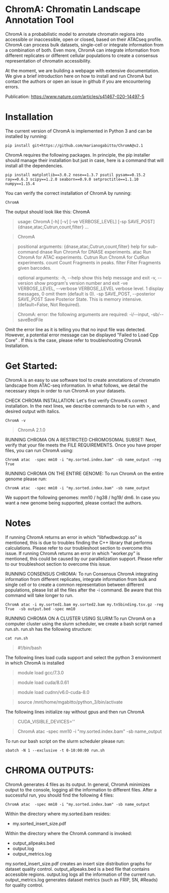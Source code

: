 # ChromA: Chromatin Landscape Annotation Tool

ChromA is a probabilistic model to annotate chromatin regions into accessible or inaccessible, open or closed, based on their ATACseq profile. ChromA can process bulk datasets, single-cell or integrate information from a combination of both. Even more, ChromA can integrate information from different replicates or different cellular populations to create a consensus representation of chromatin accessibility.

At the moment, we are building a webpage with extensive documentation. We give a brief introduction here on how to install and run ChromA but contact the authors or open an issue in github if you are encountering errors.

Publication: https://www.nature.com/articles/s41467-020-14497-5

# Installation
The current version of ChromA is implemented in Python 3 and can be installed by running:

    pip install git+https://github.com/marianogabitto/ChromA@v2.1

ChromA requires the following packages. In principle, the pip installer should manage their installation but just in case, here is a command that will install all the dependencies.

    pip install matplotlib==3.0.2 nose==1.3.7 psutil pysam==0.15.2 ray==0.6.3 scipy==1.2.0 seaborn==0.9.0 setproctitle==1.1.10 numpy==1.15.4

You can verify the correct installation of ChromA by running:

    ChromA

The output should look like this:
    ChromA
>usage: ChromA [-h] [-v] [-ve VERBOSE_LEVEL] [-sp SAVE_POST]
              {dnase,atac,Cutrun,count,filter} ...

>ChromA

>positional arguments:
  {dnase,atac,Cutrun,count,filter}
                        help for sub-command
    dnase               Run ChromA for DNASE experiments.
    atac                Run ChromA for ATAC experiments.
    Cutrun              Run ChromA for CutRun experiments.
    count               Count Fragments in peaks.
    filter              Filter Fragments given barcodes.

>optional arguments:
  -h, --help            show this help message and exit
  -v, --version         show program's version number and exit
  -ve VERBOSE_LEVEL, --verbose VERBOSE_LEVEL
                        verbose level. 1 display messages, 0 omit them
                        (default is 0).
  -sp SAVE_POST, --posterior SAVE_POST
                        Save Posterior State. This is memory intensive.
                        (default=False, Not Required).

>ChromA: error: the following arguments are required: -i/--input, -sb/--saveBedFile

Omit the error line as it is telling you that no input file was detected. However, a potential error message can be displayed "Failed to Load Cpp Core" . If this is the case, please refer to troubleshooting ChromA Installation.


# Get Started:
ChromA is an easy to use software tool to create annotations of chromatin landscape from ATAC-seq information. In what follows, we detail the necessary steps in order to run ChromA on your datasets.

CHECK CHROMA INSTALLATION:  Let's first verify ChromA's correct installation. In the next lines, we describe commands to be run with >, and desired output with italics.

    ChromA -v
> ChromA 2.1.0

RUNNING CHROMA ON A RESTRICTED CHROMOSOMAL SUBSET:  Next, verify that your file meets the FILE REQUIREMENTS. Once you have proper files, you can run ChromA using:

    ChromA atac  -spec mm10 -i "my.sorted.index.bam" -sb name_output -reg True

RUNNING CHROMA ON THE ENTIRE GENOME: To run ChromA on the entire genome please run:

    ChromA atac  -spec mm10 -i "my.sorted.index.bam" -sb name_output

We support the following genomes: mm10 / hg38 / hg19/ dm6. In case you want a new genome being supported, please contact the authors.

# Notes
If running ChromA returns an error in which "libfwdbwdcpp.so" is mentioned, this is due to troubles finding the C++ library that performs calculations. Please refer to our troubleshoot section to overcome this issue.
If running ChromA returns an error in which "worker.py" is mentioned, this could be caused by our parallelization support. Please refer to our troubleshoot section to overcome this issue.

RUNNING CONSENSUS CHROMA: To run Consensus ChromA integrating information from different replicates, integrate information from bulk and single cell or to create a common representation between different populations, please list all the files after the -i command. Be aware that this command will take longer to run.

    ChromA atac -i my.sorted1.bam my.sorted2.bam my.tn5binding.tsv.gz -reg True  -sb output.bed -spec mm10

RUNNING CHROMA ON A CLUSTER USING SLURM:To run ChromA on a computer cluster using the slurm scheduler, we create a bash script named run.sh. run.sh has the following structure:

    cat run.sh
    
> #!/bin/bash

The following lines load cuda support and select the python 3 environment in which ChromA is installed

> module load gcc/7.3.0

> module load cuda/8.0.61

> module load cudnn/v6.0-cuda-8.0

> source /mnt/home/mgabitto/python_3/bin/activate

The following lines initialize ray without gpus and then run ChromA

>CUDA_VISIBLE_DEVICES=''

> ChromA atac  -spec mm10 -i "my.sorted.index.bam" -sb name_output

To run our bash script on the slurm scheduler please run:

    sbatch -N 1 --exclusive -t 0-10:00:00 run.sh

# CHROMA OUTPUTS:
ChromA generates 4 files as its output. In general, ChromA minimizes output to the console, logging all the information to different files. After a successful run, you should find the following 4 files:

    ChromA atac  -spec mm10 -i "my.sorted.index.bam" -sb name_output

Within the directory where my.sorted.bam resides:
* my.sorted_insert_size.pdf

Within the directory where the ChromA command is invoked:
* output_allpeaks.bed
* output.log
* output_metrics.log

my.sorted_insert_size.pdf creates an insert size distribution graphs for dataset quality control.
output_allpeaks.bed is a bed file that contains accessible regions.
output.log logs all the information of the current run.
output_metrics.log generates dataset metrics (such as FRIP, SN, #Reads) for quality control.

